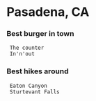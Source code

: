  # Pasadena, CA

 ### Best burger in town
     The counter
     In'n'out

 ### Best hikes around
     Eaton Canyon
     Sturtevant Falls
